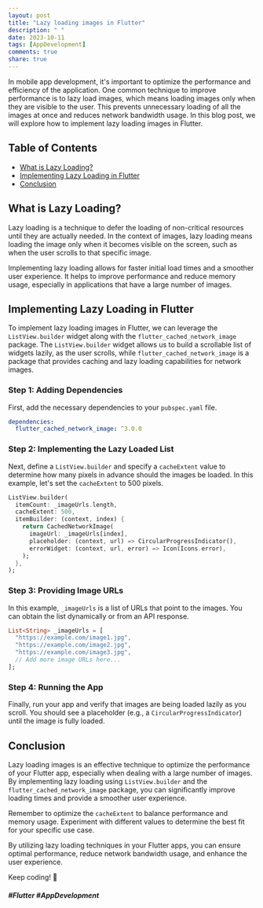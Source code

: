 ```yaml
---
layout: post
title: "Lazy loading images in Flutter"
description: " "
date: 2023-10-11
tags: [AppDevelopment]
comments: true
share: true
---
```


In mobile app development, it's important to optimize the performance and efficiency of the application. One common technique to improve performance is to lazy load images, which means loading images only when they are visible to the user. 
This prevents unnecessary loading of all the images at once and reduces network bandwidth usage. 
In this blog post, we will explore how to implement lazy loading images in Flutter.

## Table of Contents
- [What is Lazy Loading?](#what-is-lazy-loading)
- [Implementing Lazy Loading in Flutter](#implementing-lazy-loading-in-flutter)
- [Conclusion](#conclusion)

## What is Lazy Loading?
Lazy loading is a technique to defer the loading of non-critical resources until they are actually needed. In the context of images, lazy loading means loading the image only when it becomes visible on the screen, such as when the user scrolls to that specific image.

Implementing lazy loading allows for faster initial load times and a smoother user experience. It helps to improve performance and reduce memory usage, especially in applications that have a large number of images.

## Implementing Lazy Loading in Flutter
To implement lazy loading images in Flutter, we can leverage the `ListView.builder` widget along with the `flutter_cached_network_image` package. The `ListView.builder` widget allows us to build a scrollable list of widgets lazily, as the user scrolls, while `flutter_cached_network_image` is a package that provides caching and lazy loading capabilities for network images.

### Step 1: Adding Dependencies
First, add the necessary dependencies to your `pubspec.yaml` file.

```yaml
dependencies:
  flutter_cached_network_image: ^3.0.0
```

### Step 2: Implementing the Lazy Loaded List
Next, define a `ListView.builder` and specify a `cacheExtent` value to determine how many pixels in advance should the images be loaded. In this example, let's set the `cacheExtent` to 500 pixels.

```dart
ListView.builder(
  itemCount: _imageUrls.length,
  cacheExtent: 500,
  itemBuilder: (context, index) {
    return CachedNetworkImage(
      imageUrl: _imageUrls[index],
      placeholder: (context, url) => CircularProgressIndicator(),
      errorWidget: (context, url, error) => Icon(Icons.error),
    );
  },
);
```

### Step 3: Providing Image URLs
In this example, `_imageUrls` is a list of URLs that point to the images. You can obtain the list dynamically or from an API response.

```dart
List<String> _imageUrls = [
  "https://example.com/image1.jpg",
  "https://example.com/image2.jpg",
  "https://example.com/image3.jpg",
  // Add more image URLs here...
];
```

### Step 4: Running the App
Finally, run your app and verify that images are being loaded lazily as you scroll. You should see a placeholder (e.g., a `CircularProgressIndicator`) until the image is fully loaded.

## Conclusion
Lazy loading images is an effective technique to optimize the performance of your Flutter app, especially when dealing with a large number of images. By implementing lazy loading using `ListView.builder` and the `flutter_cached_network_image` package, you can significantly improve loading times and provide a smoother user experience.

Remember to optimize the `cacheExtent` to balance performance and memory usage. Experiment with different values to determine the best fit for your specific use case.

By utilizing lazy loading techniques in your Flutter apps, you can ensure optimal performance, reduce network bandwidth usage, and enhance the user experience.

Keep coding! 🚀
##### #Flutter #AppDevelopment